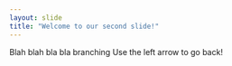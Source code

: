 ```yaml
---
layout: slide
title: "Welcome to our second slide!"
---
```

Blah blah bla bla branching
Use the left arrow to go back!
